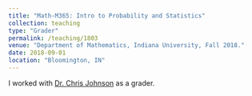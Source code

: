 ```yaml
---
title: "Math-M365: Intro to Probability and Statistics"
collection: teaching
type: "Grader"
permalink: /teaching/1803
venue: "Department of Mathematics, Indiana University, Fall 2018."
date: 2018-09-01
location: "Bloomington, IN"
---
```


I worked with [Dr. Chris Johnson](http://ccjohnson.org/) as a grader.

